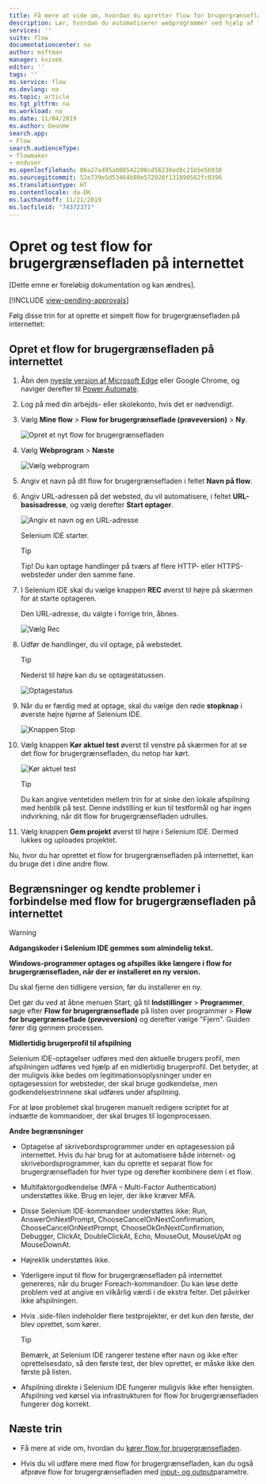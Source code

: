 ```yaml
---
title: Få mere at vide om, hvordan du opretter flow for brugergrænsefladen for websteder | Microsoft Docs
description: Lær, hvordan du automatiserer webprogrammer ved hjælp af flow for brugergrænsefladen.
services: ''
suite: flow
documentationcenter: na
author: msftman
manager: kvivek
editor: ''
tags: ''
ms.service: flow
ms.devlang: na
ms.topic: article
ms.tgt_pltfrm: na
ms.workload: na
ms.date: 11/04/2019
ms.author: DeonHe
search.app:
- Flow
search.audienceType:
- flowmaker
- enduser
ms.openlocfilehash: 06a27a495a008542208cd56230ad8c21b5e5b938
ms.sourcegitcommit: 52e739e5d53464b80e572928f131890562fc0396
ms.translationtype: HT
ms.contentlocale: da-DK
ms.lasthandoff: 11/21/2019
ms.locfileid: "74372371"
---
```

# <a name="create-and-test-your-web-ui-flows"></a>Opret og test flow for brugergrænsefladen på internettet

[Dette emne er foreløbig dokumentation og kan ændres].

[!INCLUDE [view-pending-approvals](../includes/cc-rebrand.md)]

Følg disse trin for at oprette et simpelt flow for brugergrænsefladen på internettet:

## <a name="create-a-web-ui-flow"></a>Opret et flow for brugergrænsefladen på internettet

1. Åbn den [nyeste version af Microsoft Edge](https://www.microsoftedgeinsider.com/) eller Google Chrome, og naviger derefter til [Power Automate](https://flow.microsoft.com/).

1. Log på med din arbejds- eller skolekonto, hvis det er nødvendigt.

1. Vælg **Mine flow** > **Flow for brugergrænseflade (prøveversion)** > **Ny**.

   ![Opret et nyt flow for brugergrænsefladen](../media/create-windows-ui-flow/create-new.png "Opret et nyt flow for brugergrænsefladen")

1. Vælg **Webprogram** > **Næste**
    
   ![Vælg webprogram](../media/create-web-ui-flow/select-web-app.png "Vælg webprogram")

1. Angiv et navn på dit flow for brugergrænsefladen i feltet **Navn på flow**.

1. Angiv URL-adressen på det websted, du vil automatisere, i feltet **URL-basisadresse**, og vælg derefter **Start optager**.

   ![Angiv et navn og en URL-adresse](../media/create-web-ui-flow/give-a-name.png "Angiv et navn og en URL-adresse") 

   Selenium IDE starter.

   >[!TIP] 
   >Tip! Du kan optage handlinger på tværs af flere HTTP- eller HTTPS-websteder under den samme fane.  

1. I Selenium IDE skal du vælge knappen **REC** øverst til højre på skærmen for at starte optageren.

   Den URL-adresse, du valgte i forrige trin, åbnes.

   ![Vælg Rec](../media/create-web-ui-flow/select-rec.png "Vælg Rec")

1.  Udfør de handlinger, du vil optage, på webstedet. 
    
    >[!TIP]
    >Nederst til højre kan du se optagestatussen.

    ![Optagestatus](../media/create-web-ui-flow/recording-status.png "Optagestatus")

1.  Når du er færdig med at optage, skal du vælge den røde **stopknap** i øverste højre hjørne af Selenium IDE.

    ![Knappen Stop](../media/create-web-ui-flow/stop-button.png "Knappen Stop" )

1. Vælg knappen **Kør aktuel test** øverst til venstre på skærmen for at se det flow for brugergrænsefladen, du netop har kørt.

    ![Kør aktuel test](../media/create-web-ui-flow/run-test.png "Kør aktuel test")

   >[!TIP]
   >Du kan angive ventetiden mellem trin for at sinke den lokale afspilning med henblik på test. Denne indstilling er kun til testformål og har ingen indvirkning, når dit flow for brugergrænsefladen udrulles.  
  
1. Vælg knappen **Gem projekt** øverst til højre i Selenium IDE. Dermed lukkes og uploades projektet.

Nu, hvor du har oprettet et flow for brugergrænsefladen på internettet, kan du bruge det i dine andre flow.

## <a name="limitations-and-known-issues-for-web-ui-flows"></a>Begrænsninger og kendte problemer i forbindelse med flow for brugergrænsefladen på internettet

>[!WARNING]
>**Adgangskoder i Selenium IDE gemmes som almindelig tekst.**  


**Windows-programmer optages og afspilles ikke længere i flow for brugergrænsefladen, når der er installeret en ny version.**

Du skal fjerne den tidligere version, før du installerer en ny.

Det gør du ved at åbne menuen Start, gå til **Indstillinger** > **Programmer**, søge efter **Flow for brugergrænseflade** på listen over programmer > **Flow for brugergrænseflade (prøveversion)** og derefter vælge "Fjern". Guiden fører dig gennem processen.

**Midlertidig brugerprofil til afspilning**

Selenium IDE-optagelser udføres med den aktuelle brugers profil, men afspilningen udføres ved hjælp af en midlertidig brugerprofil. Det betyder, at der muligvis ikke bedes om legitimationsoplysninger under en optagesession for websteder, der skal bruge godkendelse, men godkendelsestrinnene skal udføres under afspilning. 

For at løse problemet skal brugeren manuelt redigere scriptet for at indsætte de kommandoer, der skal bruges til logonprocessen.

**Andre begrænsninger**

-   Optagelse af skrivebordsprogrammer under en optagesession på internettet. Hvis du har brug for at automatisere både internet- og skrivebordsprogrammer, kan du oprette et separat flow for brugergrænsefladen for hver type og derefter kombinere dem i et flow.

-   Multifaktorgodkendelse (MFA – Multi-Factor Authentication) understøttes ikke. Brug en lejer, der ikke kræver MFA.

-   Disse Selenium IDE-kommandoer understøttes ikke: Run, AnswerOnNextPrompt, ChooseCancelOnNextConfirmation, ChooseCancelOnNextPrompt, ChooseOkOnNextConfirmation, Debugger, ClickAt, DoubleClickAt, Echo, MouseOut, MouseUpAt og MouseDownAt.

-   Højreklik understøttes ikke. 

-   Yderligere input til flow for brugergrænsefladen på internettet genereres, når du bruger Foreach-kommandoer. Du kan løse dette problem ved at angive en vilkårlig værdi i de ekstra felter. Det påvirker ikke afspilningen.

-   Hvis .side-filen indeholder flere testprojekter, er det kun den første, der blev oprettet, som kører. 

     >[!TIP]
     >Bemærk, at Selenium IDE rangerer testene efter navn og ikke efter oprettelsesdato, så den første test, der blev oprettet, er måske ikke den første på listen.

-   Afspilning direkte i Selenium IDE fungerer muligvis ikke efter hensigten. Afspilning ved kørsel via infrastrukturen for flow for brugergrænsefladen fungerer dog korrekt.

## <a name="next-steps"></a>Næste trin

- Få mere at vide om, hvordan du [kører flow for brugergrænsefladen](run-ui-flow.md).

- Hvis du vil udføre mere med flow for brugergrænsefladen, kan du også afprøve flow for brugergrænsefladen med [input- og output](inputs-outputs-web.md)parametre.


